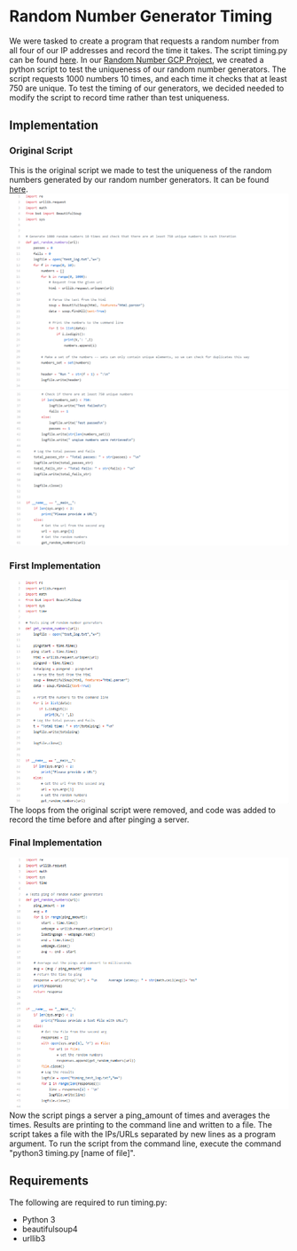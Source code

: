 # Random Number Generator Timing
We were tasked to create a program that requests a random number from all four of our IP addresses and record the time it takes. The script timing.py can be found [here](https://github.com/rsjk/RandomTiming/Timing). In our [Random Number GCP Project](https://github.com/Andy-Vu-Viz/RandomNumberGen-Servlets), we created a python script to test the uniqueness of our random number generators. The script requests 1000 numbers 10 times, and each time it checks that at least 750 are unique. To test the timing of our generators, we decided needed to modify the script to record time rather than test uniqueness.

## Implementation
### Original Script
This is the original script we made to test the uniqueness of the random numbers generated by our random number generators. It can be found [here](https://github.com/rsjk/RandomNumberGen-Servlets/blob/master/testscript.py).
![](https://github.com/rsjk/RandomTiming/blob/master/Timing/screenshots/original_script.PNG)
![](https://github.com/rsjk/RandomTiming/blob/master/Timing/screenshots/original_script_2.PNG)

### First Implementation
![](https://github.com/rsjk/RandomTiming/blob/master/Timing/screenshots/first_implementation.PNG)
The loops from the original script were removed, and code was added to record the time before and after pinging a server. 

### Final Implementation
![](https://github.com/rsjk/RandomTiming/blob/master/Timing/screenshots/full_implementaion.PNG)
Now the script pings a server a ping_amount of times and averages the times. Results are printing to the command line and written to a file. The script takes a file with the IPs/URLs separated by new lines as a program argument. To run the script from the command line, execute the command "python3 timing.py [name of file]".

## Requirements
The following are required to run timing.py:
* Python 3
* beautifulsoup4
* urllib3
